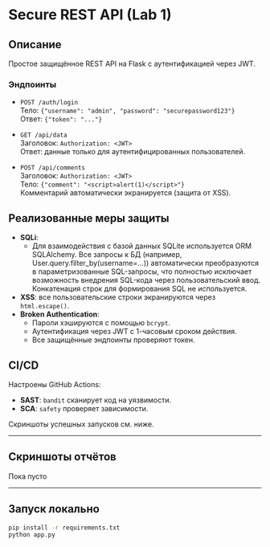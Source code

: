 # Secure REST API (Lab 1)

## Описание
Простое защищённое REST API на Flask с аутентификацией через JWT.

### Эндпоинты

- `POST /auth/login`  
  Тело: `{"username": "admin", "password": "securepassword123"}`  
  Ответ: `{"token": "..."}`

- `GET /api/data`  
  Заголовок: `Authorization: <JWT>`  
  Ответ: данные только для аутентифицированных пользователей.

- `POST /api/comments`  
  Заголовок: `Authorization: <JWT>`  
  Тело: `{"comment": "<script>alert(1)</script>"}`  
  Комментарий автоматически экранируется (защита от XSS).

## Реализованные меры защиты

- **SQLi**:
  - Для взаимодействия с базой данных SQLite используется ORM SQLAlchemy. Все запросы к БД (например, User.query.filter_by(username=...)) автоматически преобразуются в параметризованные SQL-запросы, что полностью исключает возможность внедрения SQL-кода через пользовательский ввод. Конкатенация строк для формирования SQL не используется. 
- **XSS**: все пользовательские строки экранируются через `html.escape()`.
- **Broken Authentication**:
  - Пароли хэшируются с помощью `bcrypt`.
  - Аутентификация через JWT с 1-часовым сроком действия.
  - Все защищённые эндпоинты проверяют токен.

## CI/CD

Настроены GitHub Actions:
- **SAST**: `bandit` сканирует код на уязвимости.
- **SCA**: `safety` проверяет зависимости.

Скриншоты успешных запусков см. ниже.

---

## Скриншоты отчётов

Пока пусто

---

## Запуск локально

```bash
pip install -r requirements.txt
python app.py